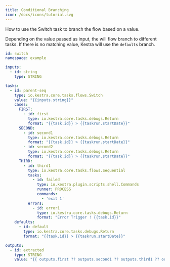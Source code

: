 ```yaml
---
title: Conditional Branching
icon: /docs/icons/tutorial.svg
---
```


How to use the Switch task to branch the flow based on a value.


Depending on the value passed as input, the will flow branch to different tasks. If there is no matching value, Kestra will use the `defaults` branch.

```yaml
id: switch
namespace: example

inputs:
  - id: string
    type: STRING

tasks:
  - id: parent-seq
    type: io.kestra.core.tasks.flows.Switch
    value: "{{inputs.string}}"
    cases:
      FIRST:
        - id: first
          type: io.kestra.core.tasks.debugs.Return
          format: "{{task.id}} > {{taskrun.startDate}}"
      SECOND:
        - id: second1
          type: io.kestra.core.tasks.debugs.Return
          format: "{{task.id}} > {{taskrun.startDate}}"
        - id: second2
          type: io.kestra.core.tasks.debugs.Return
          format: "{{task.id}} > {{taskrun.startDate}}"
      THIRD:
        - id: third1
          type: io.kestra.core.tasks.flows.Sequential
          tasks:
            - id: failed
              type: io.kestra.plugin.scripts.shell.Commands
              runner: PROCESS
              commands:
                - 'exit 1'
          errors:
            - id: error1
              type: io.kestra.core.tasks.debugs.Return
              format: "Error Trigger ! {{task.id}}"
    defaults:
      - id: default
        type: io.kestra.core.tasks.debugs.Return
        format: "{{task.id}} > {{taskrun.startDate}}"

outputs:
  - id: extracted
    type: STRING
    value: "{{ outputs.first ?? outputs.second1 ?? outputs.third1 ?? outputs.default }}"
```
